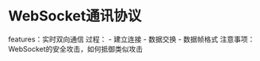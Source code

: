# WebSocket通讯协议

features：实时双向通信
过程：
    - 建立连接
    - 数据交换
    - 数据帧格式
注意事项：
WebSocket的安全攻击，如何抵御类似攻击
